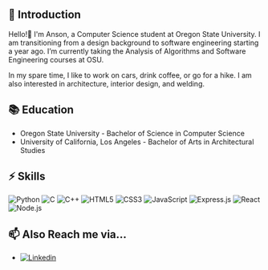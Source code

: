 <!---
anson-poon/anson-poon is a ✨ special ✨ repository because its `README.md` (this file) appears on your GitHub profile.
You can click the Preview link to take a look at your changes.
--->
## 🐰 Introduction

Hello!👋 I'm Anson, a Computer Science student at Oregon State University. I am transitioning from a design background to software engineering starting a year ago. I’m currently taking the Analysis of Algorithms and Software Engineering courses at OSU.

In my spare time, I like to work on cars, drink coffee, or go for a hike. I am also interested in architecture, interior design, and welding. 

## 📚 Education

- Oregon State University - Bachelor of Science in Computer Science
- University of California, Los Angeles - Bachelor of Arts in Architectural Studies

## ⚡ Skills
![Python](https://img.shields.io/badge/Python-3776AB?style=for-the-badge&logo=python&logoColor=white)
![C](https://img.shields.io/badge/C-00599C?style=for-the-badge&logo=c&logoColor=white)
![C++](https://img.shields.io/badge/C++-28597E?style=for-the-badge&logo=cplusplus&logoColor=white)
![HTML5](https://img.shields.io/badge/HTML-E34F26?style=for-the-badge&logo=html5&logoColor=white)
![CSS3](https://img.shields.io/badge/CSS-3498DB?&style=for-the-badge&logo=css3&logoColor=white)
![JavaScript](https://img.shields.io/badge/JavaScript-323330?style=for-the-badge&logo=javascript&logoColor=F7DF1E)
![Express.js](https://img.shields.io/badge/Express.js-707070?style=for-the-badge&logo=node.js&logoColor=white)
![React](https://img.shields.io/badge/React-35495E?style=for-the-badge&logo=react&logoColor=00D5F7)
![Node.js](https://img.shields.io/badge/Node.js-56984F?style=for-the-badge&logo=node.js&logoColor=white)


## 📫 Also Reach me via... 
- [![Linkedin](https://img.shields.io/badge/LinkedIn-0077B5?style=for-the-badge&logo=linkedin&logoColor=white)](http://www.linkedin.com/in/anson-poon)
